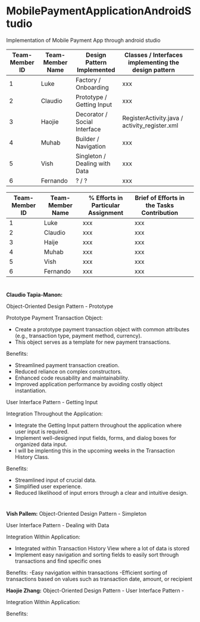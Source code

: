 # MobilePaymentApplicationAndroidStudio
Implementation of Mobile Payment App through android studio

| Team-Member ID | Team-Member Name | Design Pattern Implemented    | Classes / Interfaces implementing the design pattern |   |
|----------------|------------------|-------------------------------|------------------------------------------------------|---|
| 1              | Luke             | Factory / Onboarding          | xxx                                                  |   |
| 2              | Claudio          | Prototype / Getting Input     | xxx                                                  |   |
| 3              | Haojie           | Decorator / Social Interface  | RegisterActivity.java / activity_register.xml        |   |
| 4              | Muhab            | Builder / Navigation          | xxx                                                  |   |
| 5              | Vish             | Singleton / Dealing with Data | xxx                                                  |   |
| 6              | Fernando         | ? / ?                         | xxx                                                  |   |

| Team-Member ID | Team-Member Name | % Efforts in Particular Assignment | Brief of Efforts in the Tasks Contribution |   |
|----------------|------------------|------------------------------------|--------------------------------------------|---|
| 1              | Luke             | xxx                                | xxx                                        |   |
| 2              | Claudio          | xxx                                | xxx                                        |   |
| 3              | Haije            | xxx                                | xxx                                        |   |
| 4              | Muhab            | xxx                                | xxx                                        |   |
| 5              | Vish             | xxx                                | xxx                                        |   |
| 6              | Fernando         | xxx                                | xxx                                        |   |

#
**Claudio Tapia-Manon:**

Object-Oriented Design Pattern - Prototype

Prototype Payment Transaction Object:
   - Create a prototype payment transaction object with common attributes (e.g., transaction type, payment method, currency).
   - This object serves as a template for new payment transactions.

Benefits:
- Streamlined payment transaction creation.
- Reduced reliance on complex constructors.
- Enhanced code reusability and maintainability.
- Improved application performance by avoiding costly object instantiation.

User Interface Pattern - Getting Input

Integration Throughout the Application:
   - Integrate the Getting Input pattern throughout the application where user input is required.
   - Implement well-designed input fields, forms, and dialog boxes for organized data input.
   - I will be implenting this in the upcoming weeks in the Transaction History Class. 

Benefits:
- Streamlined input of crucial data.
- Simplified user experience.
- Reduced likelihood of input errors through a clear and intuitive design.
#
**Vish Pallem:**
Object-Oriented Design Pattern - Simpleton

User Interface Pattern - Dealing with Data

Integration Within Application:
   - Integrated within Transaction History View where a lot of data is stored
   - Implement easy navigation and sorting fields to easily sort through transactions and find specific ones

Benefits:
-Easy navigation within transactions
-Efficient sorting of transactions based on values such as transaction date, amount, or recipient

**Haojie Zhang:**
Object-Oriented Design Pattern - 
User Interface Pattern - 

Integration Within Application:

Benefits:
